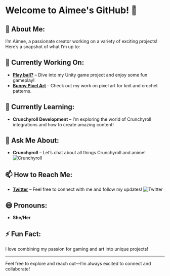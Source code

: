 <!--
**aimeelramirez/aimeelramirez** is a ✨ _special_ ✨ repository because its `README.md` (this file) appears on your GitHub profile.

Here are some ideas to get you started:

- 🔭 I’m currently working on ...
- 🌱 I’m currently learning ...
- 👯 I’m looking to collaborate on ...
- 🤔 I’m looking for help with ...
- 💬 Ask me about ...
- 📫 How to reach me: ...
- 😄 Pronouns: ...
- ⚡ Fun fact: ...
-->

# Welcome to Aimee's GitHub! 🎉

## 🌟 About Me:
I’m Aimee, a passionate creator working on a variety of exciting projects! Here’s a snapshot of what I’m up to:

## 🔭 Currently Working On:
- **[Play ball?](https://aimeelramirez.github.io/Ball_Unity/)** – Dive into my Unity game project and enjoy some fun gameplay!
- **[Bunny Pixel Art](https://aimeelramirez.github.io/Bunny/)** – Check out my work on pixel art for knit and crochet patterns.

## 🌱 Currently Learning:
- **Crunchyroll Development** – I’m exploring the world of Crunchyroll integrations and how to create amazing content!

## 💬 Ask Me About:
- **Crunchyroll** – Let’s chat about all things Crunchyroll and anime! ![Crunchyroll](https://img.shields.io/badge/Crunchyroll-F47521?style=for-the-badge&logo=crunchyroll&logoColor=white)

## 📫 How to Reach Me:
- **[Twitter](https://twitter.com/aimeelramirez)** – Feel free to connect with me and follow my updates! ![Twitter](https://img.shields.io/badge/@aimeelramirez-%231DA1F2.svg?style=for-the-badge&logo=Twitter&logoColor=white)

## 😄 Pronouns:
- **She/Her** 

## ⚡ Fun Fact:
I love combining my passion for gaming and art into unique projects! 

---

Feel free to explore and reach out—I’m always excited to connect and collaborate!
